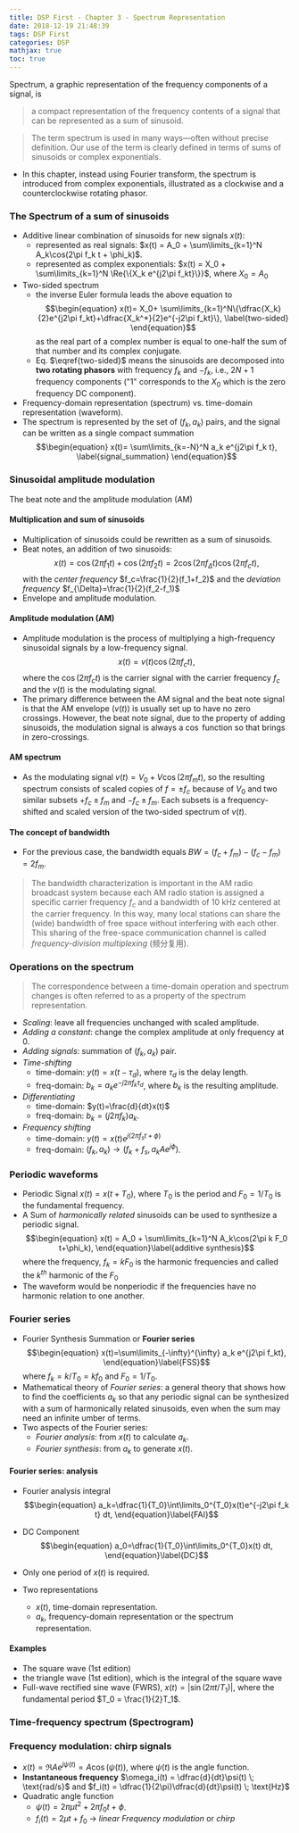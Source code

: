 ```yaml
---
title: DSP First - Chapter 3 - Spectrum Representation
date: 2018-12-19 21:48:39
tags: DSP First
categories: DSP
mathjax: true
toc: true
---
```


Spectrum, a graphic representation of the frequency components of a signal, is 

> a compact representation of the frequency contents of a signal that can be represented as a sum of sinusoid.

<!--more-->

> The term spectrum is used in many ways—often without precise definition. Our use of the term is clearly defined in terms of sums of sinusoids or complex exponentials.

- In this chapter, instead using Fourier transform, the spectrum is introduced from complex exponentials, illustrated as a clockwise and a counterclockwise rotating phasor.

### The Spectrum of a sum of sinusoids
- Additive linear combination of sinusoids for new signals $x(t)$:
  - represented as real signals: $x(t) = A_0 + \sum\limits_{k=1}^N A_k\cos(2\pi f_k t + \phi_k)$.
  - represented as complex exponentials: $x(t) = X_0 + \sum\limits_{k=1}^N \Re{\{X_k e^{j2\pi f_kt}\}}$, where $X_0=A_0$
- Two-sided spectrum
  - the inverse Euler formula leads the above equation to
    $$\begin{equation}
	x(t)= X_0+ \sum\limits_{k=1}^N\{\dfrac{X_k}{2}e^{j2\pi f_kt}+\dfrac{X_k^*}{2}e^{-j2\pi f_kt}\},
	\label{two-sided}
	\end{equation}$$
	as the real part of a complex number is equal to one-half the sum of that number and its complex conjugate.
  - Eq. $\eqref{two-sided}$ means the sinusoids are decomposed into **two rotating phasors** with frequency $f_k$ and $-f_k$, i.e., $2N+1$ frequency components ("1" corresponds to the $X_0$ which is the zero frequency DC component).
- Frequency-domain representation (spectrum) vs. time-domain representation (waveform).
- The spectrum is represented by the set of $(f_k, a_k)$ pairs, and the signal can be written as a single compact summation
  $$\begin{equation}
	x(t)= \sum\limits_{k=-N}^N a_k e^{j2\pi f_k t},
	\label{signal_summation}
  \end{equation}$$

### Sinusoidal amplitude modulation
The beat note and the amplitude modulation (AM)

#### Multiplication and sum of sinusoids
- Multiplication of sinusoids could be rewritten as a sum of sinusoids.
- Beat notes, an addition of two sinusoids:
  $$x(t) = \cos(2\pi f_1t)+\cos(2\pi f_2t) = 2\cos(2\pi f_{\Delta}t)\cos(2\pi f_c t),$$ 
  with the *center frequency* $f_c=\frac{1}{2}(f_1+f_2)$ and the *deviation frequency* $f_{\Delta}=\frac{1}{2}(f_2-f_1)$
- Envelope and amplitude modulation.

#### Amplitude modulation (AM)
- Amplitude modulation is the process of multiplying a high-frequency sinusoidal signals by a low-frequency signal.
  $$x(t) = v(t)\cos(2\pi f_ct ),$$
  where the $\cos(2\pi f_ct)$ is the carrier signal with the carrier frequency $f_c$ and the $v(t)$ is the modulating signal.
- The primary difference between the AM signal and the beat note signal is that the AM envelope ($v(t)$) is usually set up to have no zero crossings. However, the beat note signal, due to the property of adding sinusoids, the modulation signal is always a $\cos$ function so that brings in zero-crossings.

#### AM spectrum
- As the modulating signal $v(t)= V_0 + V\cos(2\pi f_m t)$, so the resulting spectrum consists of scaled copies of $f=\pm f_c$ because of $V_0$ and two similar subsets $+f_c \pm f_m$ and $-f_c \pm f_m$. Each subsets is a frequency-shifted and scaled version of the two-sided spectrum of $v(t)$.

#### The concept of bandwidth
- For the previous case, the bandwidth equals $BW = (f_c+f_m)-(f_c-f_m)=2f_m$.

> The bandwidth characterization is important in the AM radio broadcast system because each AM radio station is assigned a specific carrier frequency $f_c$ and a bandwidth of 10 kHz centered at the carrier frequency. In this way, many local stations can share the (wide) bandwidth of free space without interfering with each other. This sharing of the free-space communication channel is called *frequency-division multiplexing* (频分复用).

### Operations on the spectrum
> The correspondence between a time-domain operation and spectrum changes is often referred to as a property of the spectrum representation.

- *Scaling*: leave all frequencies unchanged with scaled amplitude.
- *Adding a constant*: change the complex amplitude at only frequency at 0.
- *Adding signals*: summation of $(f_k, a_k)$ pair.
- *Time-shifting*
  - time-domain: $y(t)=x(t-\tau_d)$, where $\tau_d$ is the delay length.
  - freq-domain: $b_k = a_k e^{-j2\pi f_k \tau_d}$, where $b_k$ is the resulting amplitude.
- *Differentiating* 
  - time-domain: $y(t)=\frac{d}{dt}x(t)$
  - freq-domain: $b_k=(j2\pi f_k)a_k$.
- *Frequency shifting* 
  - time-domain: $y(t)=x(t)e^{j(2\pi f_st+\phi)}$
  - freq-domain: $(f_k, a_k) \rightarrow (f_k+f_s, a_k Ae^{j\phi})$.


### Periodic waveforms
- Periodic Signal $x(t)=x(t+T_0)$, where $T_0$ is the period and $F_0 = 1/T_0$ is the fundamental frequency.
- A Sum of *harmonically related* sinusoids can be used to synthesize a periodic signal.
  $$\begin{equation}
    x(t) = A_0 + \sum\limits_{k=1}^N A_k\cos(2\pi k F_0 t+\phi_k),
  \end{equation}\label{additive synthesis}$$
  where the frequency, $f_k=kF_0$ is the harmonic frequencies and  called the $k^{th}$ harmonic of the $F_0$
- The waveform would be nonperiodic if the frequencies have no harmonic relation to one another.

### Fourier series
- Fourier Synthesis Summation or **Fourier series**
  $$\begin{equation}
    x(t)=\sum\limits_{-\infty}^{\infty} a_k e^{j2\pi f_kt},
  \end{equation}\label{FSS}$$
  where $f_k=k/T_0=kf_0$ and $F_0=1/T_0$.
- Mathematical theory of *Fourier series*: a general theory that shows how to find the coefficients $a_k$ so that any periodic signal can be synthesized with a sum of harmonically related sinusoids, even when the sum may need an infinite umber of terms.
- Two aspects of the Fourier series: 
  - *Fourier analysis*: from $x(t)$ to calculate ${a_k}$.
  - *Fourier synthesis*: from ${a_k}$ to generate $x(t)$.

#### Fourier series: analysis
- Fourier analysis integral
  $$\begin{equation}
     a_k=\dfrac{1}{T_0}\int\limits_0^{T_0}x(t)e^{-j2\pi f_k t} dt,
  \end{equation}\label{FAI}$$
- DC Component
  $$\begin{equation}
     a_0=\dfrac{1}{T_0}\int\limits_0^{T_0}x(t) dt,
  \end{equation}\label{DC}$$
  
- Only one period of $x(t)$ is required.
- Two representations
  - $x(t)$, time-domain representation.
  - $a_k$, frequency-domain representation or the spectrum representation.

#### Examples
- The square wave (1st edition)
- the triangle wave (1st edition), which is the integral of the square wave
- Full-wave rectified sine wave (FWRS), $x(t)=|\sin(2\pi t/T_1)|$, where the fundamental period $T_0 = \frac{1}{2}T_1$.

### Time-frequency spectrum (Spectrogram)

### Frequency modulation: chirp signals
- $x(t)=\Re{Ae^{j\psi(t)}}=A\cos(\psi(t))$, where $\psi(t)$ is the angle function.
- **Instantaneous frequency** $\omega_i(t) = \dfrac{d}{dt}\psi(t) \; \text{rad/s}$ and $f_i(t) = \dfrac{1}{2\pi}\dfrac{d}{dt}\psi(t) \; \text{Hz}$
- Quadratic angle function
  - $\psi(t)=2\pi\mu t^2 + 2\pi f_0 t + \phi$.
  - $f_i(t)=2\mu t + f_0$ $\rightarrow$ *linear Frequency modulation* or *chirp*
